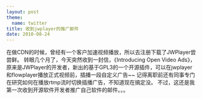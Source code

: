 ```yaml
---
layout: post
theme:
  name: twitter
title: 收到jwplayer的推广邮件
date: 2010-08-24
---
```


在做CDN的时候，曾经有一个客户加速视频播放，所以去注册下载了JWPlayer尝尝鲜。
转眼几个月了，今天突然收到一封信，《Introducing Open Video Ads》，原来是JWPlayer的开发者，新出的基于GPL3的一个开源插件，可以在jwplayer和flowplayer播放正式视频前，插播一段自定义广告~~
记得离职前还有同事专门在研究如何在播放rtmp流时切换插播广告，不知道现在搞定没。
不过，这还是我第一次收到开源软件开发者推广自己软件的邮件。。。

